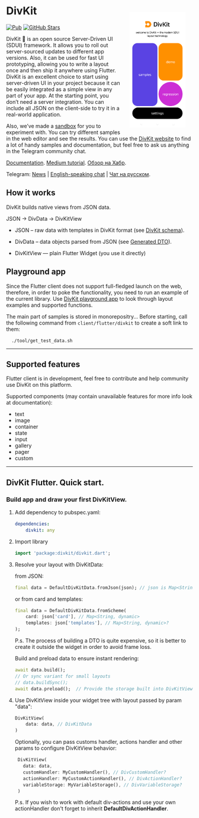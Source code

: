 # DivKit <img alt="Playground app" src="https://raw.githubusercontent.com/divkit/divkit/main/readme_pictures/app_screen.png" width="30%" align="right" style="margin:20px;">
[![Pub](https://img.shields.io/pub/v/divkit.svg)](https://pub.dartlang.org/packages/divkit)
[![GitHub Stars](https://img.shields.io/github/stars/divkit/divkit)](https://github.com/divkit/divkit/stargazers)

DivKit 🐋 is an open source Server-Driven UI (SDUI) framework. It allows you to roll out server-sourced updates to different app versions. Also, it can be used for fast UI prototyping, allowing you to write a layout once and then ship it anywhere using Flutter. DivKit is an excellent choice to start using server-driven UI in your project because it can be easily integrated as a simple view in any part of your app. At the starting point, you don’t need a server integration. You can include all JSON on the client-side to try it in a real-world application.

Also, we’ve made a [sandbox](https://divkit.tech/playground) for you to experiment with. You can try different samples in the web editor and see the results. You can use the [DivKit website](https://divkit.tech/en) to find a lot of handy samples and documentation, but feel free to ask us anything in the Telegram community chat.

[Documentation](https://divkit.tech/doc). [Medium tutorial](https://medium.com/p/cad519252f0f). [Обзор на Хабр](https://habr.com/ru/companies/yandex/articles/814187).

Telegram: [News](https://t.me/divkit_news) | [English-speaking chat](https://t.me/divkit_community_en) | [Чат на русском](https://t.me/divkit_community_ru).

## How it works

DivKit builds native views from JSON data.

JSON → DivData → DivKitView

- JSON – raw data with templates in DivKit format (see [DivKit schema](https://github.com/divkit/divkit/tree/main/schema)).

- DivData – data objects parsed from JSON (see [Generated DTO](https://github.com/divkit/divkit/tree/main/client/flutter/divkit/lib/src/schema)).

- DivKitView — plain Flutter Widget (you use it directly)

## Playground app
Since the Flutter client does not support full-fledged launch on the web, therefore, in order to poke the functionality, you need to run an example of the current library. Use [DivKit playground app](https://github.com/divkit/divkit/tree/main/client/flutter/divkit/example) to look through layout examples and supported functions.

The main part of samples is stored in monorepositry... Before starting, call the following command from `client/flutter/divkit` to create a soft link to them: 
```shell
  ./tool/get_test_data.sh
```

---
## Supported features
Flutter client is in development, feel free to contribute and help community use DivKit on this platform.

Supported components (may contain unavailable features for more info look at documentation):
+ text
+ image
+ container
+ state
+ input
+ gallery
+ pager
+ custom

---
## DivKit Flutter. Quick start.
### Build app and draw your first DivKitView.

1. Add dependency to pubspec.yaml:
    ```yaml
    dependencies:
        divkit: any
    ```
2. Import library
    ```dart
    import 'package:divkit/divkit.dart';
    ```
3. Resolve your layout with DivKitData:

    from JSON:
    ```dart
    final data = DefaultDivKitData.fromJson(json); // json is Map<String, dynamic>
    ```
    or from card and templates:
    ```dart
    final data = DefaultDivKitData.fromScheme(
        card: json['card'], // Map<String, dynamic>
        templates: json['templates'], // Map<String, dynamic>?
    );
    ```

    P.s. The process of building a DTO is quite expensive, so it is better to create it outside the widget in order to avoid frame loss.

    Build and preload data to ensure instant rendering:
    ```dart
    await data.build(); 
    // Or sync variant for small layouts
    // data.buildSync();
    await data.preload();  // Provide the storage built into DivKitView
    ```

4. Use DivKitView inside your widget tree with layout passed by param "data":
    ```dart
    DivKitView(
        data: data, // DivKitData
    )
    ```
   
   Optionally, you can pass customs handler, actions handler and other params to configure DivKitView behavior:
   ```dart
    DivKitView(
      data: data,
      customHandler: MyCustomHandler(), // DivCustomHandler?
      actionHandler: MyCustomActionHandler(), // DivActionHandler?
      variableStorage: MyVariableStorage(), // DivVariableStorage?
    )
   ```

   P.s. If you wish to work with default div-actions and use your own actionHandler don't forget to inherit **DefaultDivActionHandler**.